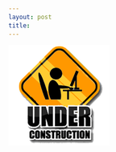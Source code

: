 ```yaml
---
layout: post
title: 
---
```


<section class="content">
  <p>
  <img src="/images/underconstruction.gif" />
</p> 
</section>
 



